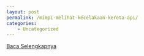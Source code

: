```yaml
---
layout: post
permalink: /mimpi-melihat-kecelakaan-kereta-api/
categories:
    - Uncategorized
---
```


[Baca Selengkapnya](/03)